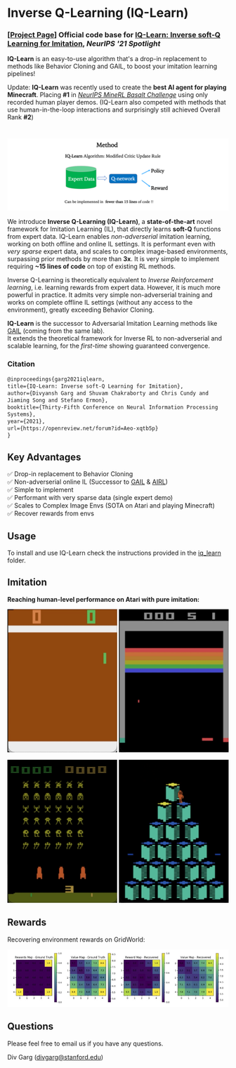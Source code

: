 # Inverse Q-Learning (IQ-Learn)

### [**[Project Page](https://div99.github.io/IQ-Learn)**] Official code base for **[IQ-Learn: Inverse soft-Q Learning for Imitation](https://arxiv.org/abs/2106.12142)**, ***NeurIPS '21 Spotlight*** 

**IQ-Learn** is an easy-to-use algorithm that's a drop-in replacement to methods like Behavior Cloning and GAIL, to boost your imitation learning pipelines! 

Update: **IQ-Learn** was recently used to create the **best AI agent for playing Minecraft**. Placing **#1** in [*NeurIPS MineRL Basalt Challenge*](https://minerl.io/basalt/) using only recorded human player demos. (IQ-Learn also competed with methods that use human-in-the-loop interactions and surprisingly still achieved Overall Rank **#2**)

#


<a href="https://div99.github.io/IQ-Learn">
<img src="videos/method.png">
</a>

We introduce **Inverse Q-Learning (IQ-Learn)**, a **state-of-the-art** novel framework for Imitation Learning (IL), that directly learns **soft-Q** functions from expert data. IQ-Learn enables *non-adverserial* imitation learning, working on both offline and online IL settings. It is performant even with *very sparse* expert data, and scales to complex image-based environments, surpassing prior methods by more than **3x**. It is very simple to implement requiring **~15 lines of code** on top of existing RL methods.

Inverse Q-Learning is theoretically equivalent to *Inverse Reinforcement learning*, i.e. learning rewards from expert data. However, it is much more powerful in practice. It admits very simple non-adverserial training and works on complete offline IL settings (without any access to the environment), greatly exceeding Behavior Cloning.

**IQ-Learn** is the successor to Adversarial Imitation Learning methods like [GAIL](https://arxiv.org/abs/1606.03476) (coming from the same lab).\
It extends the theoretical framework for Inverse RL to non-adverserial and scalable learning, for the *first-time* showing guaranteed convergence.



### Citation
```
@inproceedings{garg2021iqlearn,
title={IQ-Learn: Inverse soft-Q Learning for Imitation},
author={Divyansh Garg and Shuvam Chakraborty and Chris Cundy and Jiaming Song and Stefano Ermon},
booktitle={Thirty-Fifth Conference on Neural Information Processing Systems},
year={2021},
url={https://openreview.net/forum?id=Aeo-xqtb5p}
}
```

<!-- ## Introduction

In many sequential decision-making problems (e.g., robotics control, game playing, sequential prediction), human or expert data is available containing useful information about the task. However, imitation learning (IL) from a small amount of expert data can be challenging in high-dimensional environments with complex dynamics. Behavioral cloning is a simple method that is widely used due to its simplicity of implementation and stable convergence but doesn't utilize any information involving the environment's dynamics. Many existing methods that exploit dynamics information are difficult to train in practice due to an adversarial optimization process over reward and policy approximators or biased, high variance gradient estimators. 

We introduce a method for dynamics-aware IL which avoids adversarial training by *learning a single Q-function*, implicitly representing both reward and policy. On standard benchmarks, the implicitly learned rewards show a high positive correlation with the ground-truth rewards, illustrating our method can also be used for inverse reinforcement learning (IRL). Our method, **Inverse soft-Q learning (IQ-Learn)** obtains **state-of-the-art results in offline and online imitation learning** settings, significantly outperforming existing methods both in the number of required environment interactions and scalability in high-dimensional spaces, often by more than **3x**. -->

## Key Advantages

✅  Drop-in replacement to Behavior Cloning \
✅  Non-adverserial online IL (Successor to [GAIL](https://arxiv.org/abs/1606.03476) & [AIRL](https://arxiv.org/abs/1710.11248)) \
✅  Simple to implement  \
✅  Performant with very sparse data (single expert demo) \
✅  Scales to Complex  Image Envs (SOTA on Atari and playing Minecraft) \
✅  Recover rewards from envs

## Usage

To install and use IQ-Learn check the instructions provided in the [iq_learn](iq_learn) folder.

## Imitation 
**Reaching human-level performance on Atari with pure imitation:**

<p float="left">
<img src="videos/pong.gif" width="250">
<img src="videos/breakout.gif" width="250">
</p>
<p float="left">
<img src="videos/space.gif" width="250">
<img src="videos/qbert.gif" width="250">
</p>

## Rewards
Recovering environment rewards on GridWorld:

![Grid](videos/grid.jpg)



## Questions
Please feel free to email us if you have any questions. 

Div Garg ([divgarg@stanford.edu](mailto:divgarg@stanford.edu?subject=[GitHub]%IQ-Learn))
